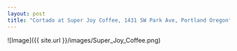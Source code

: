 ```yaml
---
layout: post
title: "Cortado at Super Joy Coffee, 1431 SW Park Ave, Portland Oregon" 
---
```


![Image]({{ site.url }}/images/Super_Joy_Coffee.png)

